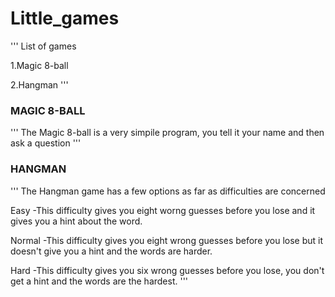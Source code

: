 # Little_games
'''
List of games

1.Magic 8-ball

2.Hangman
'''

###  MAGIC 8-BALL  ###
'''
The Magic 8-ball is a very simpile program, you tell it your name and then ask a question
'''
###  HANGMAN  ###
'''
The Hangman game has a few options as far as difficulties are concerned

Easy -This difficulty gives you eight worng guesses before you lose and it gives you a hint about the word.

Normal -This difficulty gives you eight wrong guesses before you lose but it doesn't give you a hint and the words are harder.

Hard -This difficulty gives you six wrong guesses before you lose, you don't get a hint and the words are the hardest.
'''
